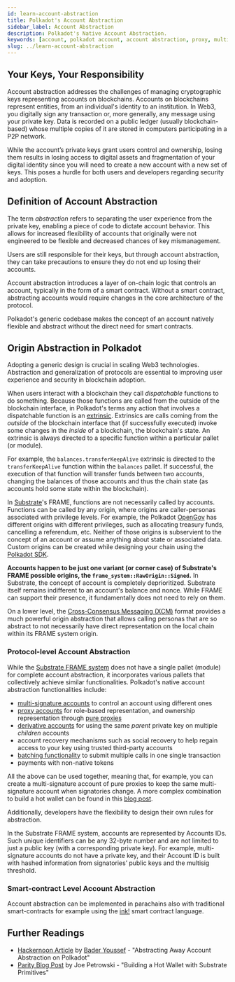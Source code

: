 ```yaml
---
id: learn-account-abstraction
title: Polkadot's Account Abstraction
sidebar_label: Account Abstraction
description: Polkadot's Native Account Abstraction.
keywords: [account, polkadot account, account abstraction, proxy, multisig, batch]
slug: ../learn-account-abstraction
---
```


## Your Keys, Your Responsibility

Account abstraction addresses the challenges of managing cryptographic keys representing accounts on
blockchains. Accounts on blockchains represent entities, from an individual's identity to an
institution. In Web3, you digitally sign any transaction or, more generally, any message using your
private key. Data is recorded on a public ledger (usually blockchain-based) whose multiple copies of
it are stored in computers participating in a P2P network.

While the account’s private keys grant users control and ownership, losing them results in losing
access to digital assets and fragmentation of your digital identity since you will need to create a
new account with a new set of keys. This poses a hurdle for both users and developers regarding
security and adoption.

## Definition of Account Abstraction

The term _abstraction_ refers to separating the user experience from the private key, enabling a
piece of code to dictate account behavior. This allows for increased flexibility of accounts that
originally were not engineered to be flexible and decreased chances of key mismanagement.

Users are still responsible for their keys, but through account abstraction, they can take
precautions to ensure they do not end up losing their accounts.

Account abstraction introduces a layer of on-chain logic that controls an account, typically in the
form of a smart contract. Without a smart contract, abstracting accounts would require changes in
the core architecture of the protocol.

Polkadot's generic codebase makes the concept of an account natively flexible and abstract
without the direct need for smart contracts.

## Origin Abstraction in Polkadot

Adopting a generic design is crucial in scaling Web3 technologies. Abstraction and generalization of
protocols are essential to improving user experience and security in blockchain adoption.

When users interact with a blockchain they call _dispatchable_ functions to do something. Because
those functions are called from the outside of the blockchain interface, in Polkadot's terms any
action that involves a dispatchable function is an [extrinsic](./learn-extrinsics.md). Extrinsics
are calls coming from the _outside_ of the blockchain interface that (if successfully executed)
invoke some changes in the _inside_ of a blockchain, the blockchain's state. An extrinsic is always
directed to a specific function within a particular pallet (or module).

For example, the `balances.transferKeepAlive` extrinsic is directed to the `transferKeepAlive`
function within the `balances` pallet. If successful, the execution of that function will transfer
funds between two accounts, changing the balances of those accounts and thus the chain state (as
accounts hold some state within the blockchain).

In [Substrate](../general/glossary.md#substrate)'s FRAME, functions are not necessarily called by
accounts. Functions can be called by any origin, where origins are caller-personas associated with
privilege levels. For example, the Polkadot [OpenGov](./learn-polkadot-opengov.md) has different
origins with different privileges, such as allocating treasury funds, cancelling a referendum, etc.
Neither of those origins is subservient to the concept of an account or assume anything about state
or associated data. Custom origins can be created while designing your chain using the
[Polkadot SDK](https://github.com/paritytech/polkadot-sdk).

**Accounts happen to be just one variant (or corner case) of Substrate's FRAME possible origins, the
`frame_system::RawOrigin::Signed`.** In Substrate, the concept of account is completely
deprioritized. Substrate itself remains indifferent to an account's balance and nonce. While FRAME
can support their presence, it fundamentally does not need to rely on them.

On a lower level, the [Cross-Consensus Messaging (XCM)](./learn-xcm-index) format provides a much
powerful origin abstraction that allows calling personas that are so abstract to not necessarily
have direct representation on the local chain within its FRAME system origin.

### Protocol-level Account Abstraction

While the [Substrate FRAME system](https://docs.substrate.io/reference/frame-pallets/) does not have
a single pallet (module) for complete account abstraction, it incorporates various pallets that
collectively achieve similar functionalities. Polkadot's native account abstraction functionalities
include:

- [multi-signature accounts](./learn-account-multisig.md) to control an account using different ones
- [proxy accounts](./learn-proxies.md) for role-based representation, and ownership representation
  through [pure proxies](./learn-proxies.md#anonymous-proxy-pure-proxy)
- [derivative accounts](./learn-account-advanced.md#derivation-paths) for using the same _parent_
  private key on multiple _children_ accounts
- account recovery mechanisms such as social recovery to help regain access to your key using
  trusted third-party accounts
- [batching functionality](./learn-balance-transfers.md#batch-transfers) to submit multiple calls in
  one single transaction
- payments with non-native tokens

All the above can be used together, meaning that, for example, you can create a multi-signature
account of pure proxies to keep the same multi-signature account when signatories change. A more
complex combination to build a hot wallet can be found in this
[blog post](https://www.parity.io/blog/building-a-hot-wallet-with-substrate-primitives/).

Additionally, developers have the flexibility to design their own rules for abstraction.

In the Substrate FRAME system, accounts are represented by Accounts IDs. Such unique identifiers can
be any 32-byte number and are not limited to just a public key (with a corresponding private key).
For example, multi-signature accounts do not have a private key, and their Account ID is built with
hashed information from signatories’ public keys and the multisig threshold.

### Smart-contract Level Account Abstraction

Account abstraction can be implemented in parachains also with traditional smart-contracts for
example using the [ink!](../build/build-smart-contracts.md#ink) smart contract language.

## Further Readings

- [Hackernoon Article](https://hackernoon.com/abstracting-away-account-abstraction-on-polkadot) by
  [Bader Youssef](../general/contributors.md#bader-youssef) - "Abstracting Away Account Abstraction
  on Polkadot"
- [Parity Blog Post](https://www.parity.io/blog/building-a-hot-wallet-with-substrate-primitives/) by
  Joe Petrowski - "Building a Hot Wallet with Substrate Primitives"
